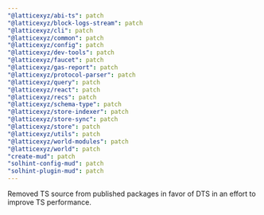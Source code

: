```yaml
---
"@latticexyz/abi-ts": patch
"@latticexyz/block-logs-stream": patch
"@latticexyz/cli": patch
"@latticexyz/common": patch
"@latticexyz/config": patch
"@latticexyz/dev-tools": patch
"@latticexyz/faucet": patch
"@latticexyz/gas-report": patch
"@latticexyz/protocol-parser": patch
"@latticexyz/query": patch
"@latticexyz/react": patch
"@latticexyz/recs": patch
"@latticexyz/schema-type": patch
"@latticexyz/store-indexer": patch
"@latticexyz/store-sync": patch
"@latticexyz/store": patch
"@latticexyz/utils": patch
"@latticexyz/world-modules": patch
"@latticexyz/world": patch
"create-mud": patch
"solhint-config-mud": patch
"solhint-plugin-mud": patch
---
```


Removed TS source from published packages in favor of DTS in an effort to improve TS performance.
